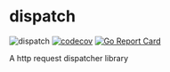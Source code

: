 # dispatch

![dispatch](https://github.com/ghazninattarshah/dispatch/workflows/dispatch/badge.svg)
[![codecov](https://codecov.io/gh/ghazninattarshah/dispatch/branch/master/graph/badge.svg)](https://codecov.io/gh/ghazninattarshah/dispatch)
[![Go Report Card](https://goreportcard.com/badge/github.com/ghazninattarshah/dispatch)](https://goreportcard.com/report/github.com/ghazninattarshah/dispatch)

A http request dispatcher library

